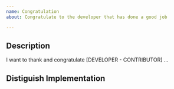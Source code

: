 ```yaml
---
name: Congratulation
about: Congratulate to the developer that has done a good job

---
```


## Description
I want to thank and congratulate [DEVELOPER - CONTRIBUTOR] ...

## Distiguish Implementation

<!-- example of great skill show in the code -->

